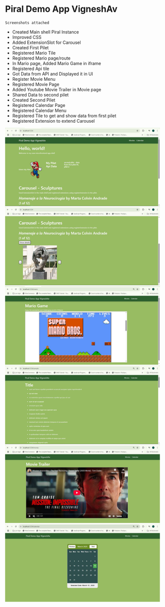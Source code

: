# Piral Demo App VigneshAv
    Screenshots attached
- Created Main shell Piral Instance
- Improved CSS
- Added ExtensionSlot for Carousel
- Created First Pilet
- Registered Mario Tile
- Registered Mario page/route
- In Mario page, Added Mario Game in iframe 
- Registered Api tile
- Got Data from API and Displayed it in UI
- Register Movie Menu
- Registered Movie Page
- Added Youtube Movie Trailer in Movie page
- Shared Data to second pilet
- Created Second Pilet
- Registered Calendar Page
- Registered Calendar Menu
- Registered Tile to get and show data from first pilet
- Registered Extension to extend Carousel

![Homepage Screenshot](screenshots/MainPage.JPG)
![Carousel Screenshot](screenshots/Carousel.JPG)
![Mario page Screenshot](screenshots/Mario.JPG)
![Api data page Screenshot](screenshots/ApiData.JPG)
![Movie trailer page Screenshot](screenshots/MovieTrailer.JPG)
![Calendar page Screenshot](screenshots/Calendar.JPG)   